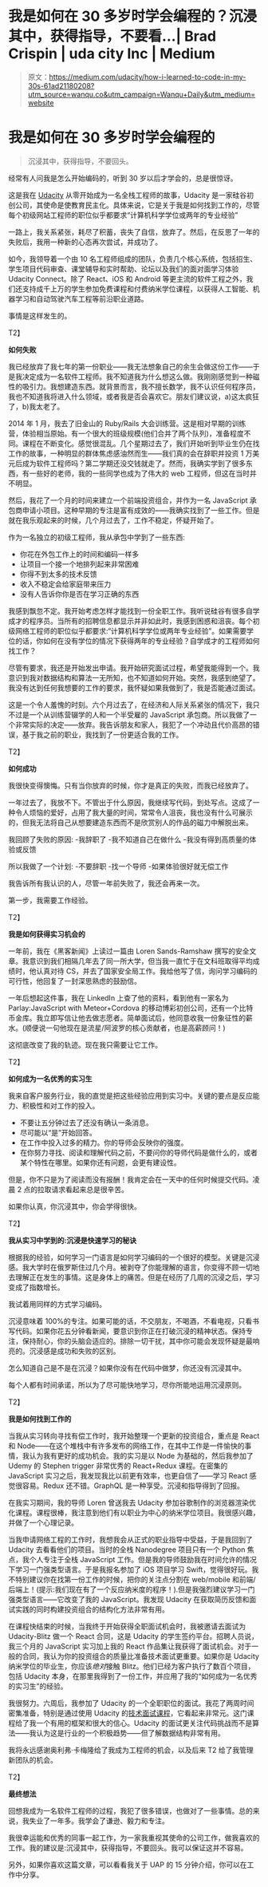 # 我是如何在 30 多岁时学会编程的？沉浸其中，获得指导，不要看…| Brad Crispin | uda city Inc | Medium

> 原文：<https://medium.com/udacity/how-i-learned-to-code-in-my-30s-61ad21180208?utm_source=wanqu.co&utm_campaign=Wanqu+Daily&utm_medium=website>

# 我是如何在 30 多岁时学会编程的

> 沉浸其中，获得指导，不要回头。



经常有人问我是怎么开始编码的，听到 30 岁以后才学会的，总是很惊讶。

这是我在 [Udacity](https://medium.com/u/2929690a28fb?source=post_page-----61ad21180208--------------------------------) 从零开始成为一名全栈工程师的故事，Udacity 是一家硅谷初创公司，其使命是使教育民主化。具体来说，它是关于我是如何找到工作的，尽管每个初级网站工程师的职位似乎都要求“计算机科学学位或两年的专业经验”

一路上，我关系紧张，耗尽了积蓄，丧失了自信，放弃了。然后，在反思了一年的失败后，我用一种新的心态再次尝试，并成功了。

如今，我领导着一个由 10 名工程师组成的团队，负责几个核心系统，包括招生、学生项目代码审查、课堂辅导和实时帮助、论坛以及我们的面对面学习体验 Udacity Connect。除了 React、iOS 和 Android 等更主流的软件工程之外，我们还支持成千上万的学生参加免费课程和付费纳米学位课程，以获得人工智能、机器学习和自动驾驶汽车工程等前沿职业道路。

事情是这样发生的。



T2】

**如何失败**

我已经放弃了我七年的第一份职业——我无法想象自己的余生会做这份工作——于是我决定成为一名软件工程师。我不知道我为什么想这么做。我刚刚感觉到一种磁性的吸引力。我想建造东西。就背景而言，我不擅长数学，我不认识任何程序员，我也不知道我将进入什么领域，或者我是否会喜欢它。朋友们建议说，a)这太疯狂了，b)我太老了。

2014 年 1 月，我去了旧金山的 Ruby/Rails 大会训练营。这是相对早期的训练营，体验相当原始。有一个很大的班级规模(他们合并了两个队列)，准备程度不同。课程在不断变化。感觉很混乱。几个星期过去了，我们开始听到毕业生仍在找工作的故事，一种明显的群体焦虑感油然而生——我们真的会在辞职并投资 1 万美元后成为软件工程师吗？第二学期还没交钱就走了。然而，我确实学到了很多东西，有一些好的老师，我的一些同学也成为了伟大的 web 工程师，但这在当时并不明显。

然后，我花了一个月的时间来建立一个前端投资组合，并作为一名 JavaScript 承包商申请小项目。这种早期的专注是富有成效的——我确实找到了一些工作。但是就在我乐观起来的时候，几个月过去了，工作不稳定，怀疑开始了。

作为一名独立的初级工程师，我从承包中学到了一些东西:

*   你花在外包工作上的时间和编码一样多
*   让项目一个接一个地排列起来非常困难
*   你得不到太多的技术反馈
*   收入不稳定会给家庭带来压力
*   没有人告诉你你是否在学习正确的东西

我感到飘忽不定。我开始考虑怎样才能找到一份全职工作。我听说硅谷有很多自学成才的程序员。当所有的招聘信息都显示并非如此时，我感到困惑和沮丧。每个初级网络工程师的职位似乎都要求:“计算机科学学位或两年专业经验”。如果需要学位的话，你如何在没有学位的情况下获得两年的专业经验？自学成才的工程师如何找工作？

尽管有要求，我还是开始发出申请。我开始研究面试过程，希望我能得到一个。我意识到我对数据结构和算法一无所知，也不知道如何开始。突然，我感到绝望了。我没有达到任何我想要的工作的要求，我怀疑如果我做到了，我是否能通过面试。

这是一个令人羞愧的时刻。六个月过去了，在经济和人际关系紧张的情况下，我只不过是一个从训练营辍学的人和一个半受雇的 JavaScript 承包商。所以我做了一个非常实际的决定——放弃。我告诉朋友和家人，我犯了一个冲动且代价高昂的错误，基于我之前的职业，我找到了一份更适合我的工作。

T2】

**如何成功**

我很快变得懊悔。只有当你放弃的时候，你才是真正的失败，而我已经放弃了。

一年过去了，我放不下。不管出于什么原因，我继续写代码，到处写点。这成了一种令人烦恼的爱好，占用了我大量的时间，常常令人沮丧，我也没有什么可展示的，但我无法将自己从想要建造东西而不是欣赏别人的作品的磁力中解脱出来。

我回顾了失败的原因:
-我辞职了
-我不知道自己在做什么
-我没有得到高质量的体验或反馈

所以我做了一个计划:
-不要辞职
-找一个导师
-如果体验很好就无偿工作

我告诉所有我认识的人，尽管一年前失败了，我还会再来一次。

第一步，我需要工作经验。

T2】

**我是如何获得实习机会的**

一年前，我在《黑客新闻》上读过一篇由 Loren Sands-Ramshaw 撰写的安全文章。我意识到我们相隔几年去了同一所大学，但当我一直忙于在文科班取得平均成绩时，他认真对待 CS，并去了国家安全局工作。我给他写了信，询问学习编码的可行性，他回复了一封深思熟虑的鼓励信。

一年后想起这件事，我在 LinkedIn 上查了他的资料，看到他有一家名为 Parlay:JavaScript with Meteor+Cordova 的移动博彩初创公司，还有一个比特币金库。我立即写信让他去做志愿者。简单面试后，他同意收我一份象征性的薪水。(顺便说一句他现在是流星/阿波罗的核心贡献者，也是高薪顾问！)

这彻底改变了我的轨迹。现在我只需要让它工作。

T2】

**如何成为一名优秀的实习生**

我来自客户服务行业，我的直觉是把这些经验应用到实习中。关键的要点是反应能力、积极性和对工作的投入。

*   不要让五分钟过去了还没有确认一条消息。
*   尽可能以“是”开始回答。
*   在工作中投入过多的精力。你的导师会反映你的强度。
*   在你努力寻找、阅读和理解代码之前，不要问你的导师代码是做什么的，或者某个特性在哪里。如果你还有问题，会更有建设性。

但是，你不只是为了阅读而没有报酬！我肯定会在一天中的任何时候提交代码。凌晨 2 点的拉取请求看起来总是很辛苦。

如果你认真，你沉浸其中，你会学得很快。

T2】

**我从实习中学到的:沉浸是快速学习的秘诀**

根据我的经验，如何学习一门语言是如何学习编码的一个很好的模型。关键是沉浸感。我大学时在俄罗斯住过几个月。被剥夺了你能理解的语言，你变得不顾一切地去理解正在发生的事情。这是身体上的痛苦。但是在经历了几周的沉浸之后，学习变成了指数增长。

我试着用同样的方式学习编码。

沉浸意味着 100%的专注。如果可能的话，不交朋友，不喝酒，不看电视，只看书写代码。如果你花五分钟看新闻，要意识到你正在打破沉浸的精神状态。保持专注，保持耐心，你的头脑会适应的。排除一切干扰，其中你可能会发现怀疑是最响亮的。沉浸感是成功和失败的区别。

怎么知道自己是不是在沉浸？如果你没有在代码中做梦，你还没有沉浸其中。

每个人都有时间承诺，所以为了尽可能快地学习，尽你所能地运用沉浸原则。

T2】

**我是如何找到工作的**

当我从实习转向寻找有偿工作时，我开始整理一个更新的投资组合，重点是 React 和 Node——在这个堆栈中有许多发布的网络工作，在其中工作是一件愉快的事情，我认为我有更好的成功机会。我的实习是以 Node 为基础的，然后我参加了 Udemy 的 Stephen trigger 非常优秀的 React+Redux 课程。在密集的 JavaScript 实习之后，我发现我比以前更有效率，也更自信了——学习 React 感觉很容易。Redux 还不错。GraphQL 是一种享受。沉浸和指导得到了回报。

在我实习期间，我的导师 Loren 曾送我去 Udacity 参加谷歌制作的浏览器渲染优化课程。课程很棒，我注意到他们有以职业为中心的纳米学位项目。我很感兴趣，并做了一个心理记录。

当我申请网络工程的工作时，我想我会从正式的职业指导中受益，于是我回到了 Udacity 去看看他们的项目。当时的全栈 Nanodegree 项目只有一个 Python 焦点，我个人专注于全栈 JavaScript 工作。但是我的导师鼓励我在时间允许的情况下学习一门强类型语言。于是我报名参加了 iOS 项目学习 Swift，觉得很好玩。我不特别建议你在找第一份工作的时候，把你的关注点分割在 web/mobile 和前端/后端上！(提示:我们现在有了一个反应纳米度的程序！).但是我强烈建议学习一门强类型语言——它改变了我的 JavaScript。我发现 Udacity 在获取简历反馈和面试实践的同时构建投资组合的结构化方法非常有用。

在课程快结束的时候，当我终于开始获得全职面试机会时，我被邀请去面试为 Udacity-Blitz 做一个 React 合同，这是 Udacity 的学生签约平台。招聘人员说，我三个月的 JavaScript 实习加上我的 React 作品集让我获得了面试机会。对于一般的合同，我认为你的投资组合的质量比准备技术面试更重要。如果你是 Udacity 纳米学位的毕业生，你应该*绝对*接触 Blitz。他们已经为客户执行了数百个项目，包括 Udacity 本身，在那里我得到了一份工作，并应用了我的“如何成为一名优秀的实习生”的经验。

我很努力。六周后，我参加了 Udacity 的一个全职职位的面试。我花了两周时间密集准备，特别是通过使用 Udacity 的[技术面试课程](https://www.udacity.com/course/technical-interview--ud513)，它看起来非常元。这门课程给了我一个有用的框架和很大的信心。Udacity 的面试更关注代码挑战而不是算法——我认为这是行业的一个积极趋势——但了解数据结构非常有用。

我将永远感谢奥利弗·卡梅隆给了我成为工程师的机会，以及后来 T2 给了我管理新团队的机会。

T2】

**最终想法**

回想我成为一名软件工程师的过程，我犯了很多错误，也做对了一些事情。总的来说，我失业了一年多。我学会了谦逊、毅力和专注。

我很幸运能和优秀的同事一起工作，为一家我重视其使命的公司工作，做我喜欢的工作。我的建议是:沉浸其中，获得指导，不要回头。我可以保证这并不容易。

另外，如果你喜欢这篇文章，可以看看我关于 UAP 的 15 分钟介绍，你可以在工作中分享。